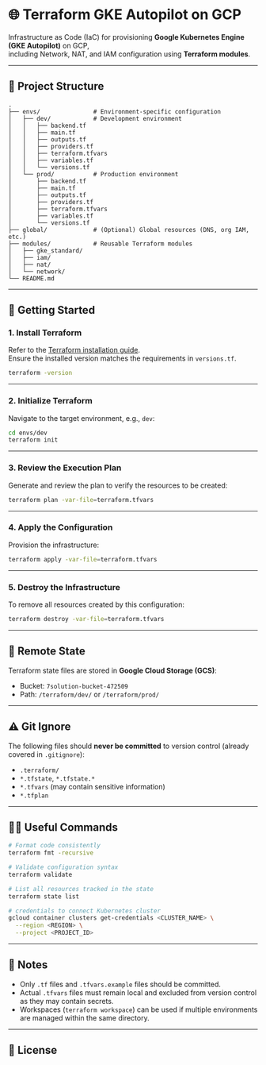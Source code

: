# 🌐 Terraform GKE Autopilot on GCP

Infrastructure as Code (IaC) for provisioning **Google Kubernetes Engine (GKE Autopilot)** on GCP,  
including Network, NAT, and IAM configuration using **Terraform modules**.

---

## 📂 Project Structure

```
.
├── envs/               # Environment-specific configuration
│   ├── dev/            # Development environment
│   │   ├── backend.tf
│   │   ├── main.tf
│   │   ├── outputs.tf
│   │   ├── providers.tf
│   │   ├── terraform.tfvars
│   │   ├── variables.tf
│   │   └── versions.tf
│   └── prod/           # Production environment
│       ├── backend.tf
│       ├── main.tf
│       ├── outputs.tf
│       ├── providers.tf
│       ├── terraform.tfvars
│       ├── variables.tf
│       └── versions.tf
├── global/             # (Optional) Global resources (DNS, org IAM, etc.)
├── modules/            # Reusable Terraform modules
│   ├── gke_standard/
│   ├── iam/
│   ├── nat/
│   └── network/
└── README.md
```

---

## 🚀 Getting Started

### 1. Install Terraform
Refer to the [Terraform installation guide](https://developer.hashicorp.com/terraform/downloads).  
Ensure the installed version matches the requirements in `versions.tf`.

```bash
terraform -version
```

---

### 2. Initialize Terraform
Navigate to the target environment, e.g., `dev`:

```bash
cd envs/dev
terraform init
```

---

### 3. Review the Execution Plan
Generate and review the plan to verify the resources to be created:

```bash
terraform plan -var-file=terraform.tfvars
```

---

### 4. Apply the Configuration
Provision the infrastructure:

```bash
terraform apply -var-file=terraform.tfvars
```

---

### 5. Destroy the Infrastructure
To remove all resources created by this configuration:

```bash
terraform destroy -var-file=terraform.tfvars
```

---

## 🔑 Remote State
Terraform state files are stored in **Google Cloud Storage (GCS)**:

- Bucket: `7solution-bucket-472509`
- Path: `/terraform/dev/` or `/terraform/prod/`

---

## ⚠️ Git Ignore
The following files should **never be committed** to version control (already covered in `.gitignore`):

- `.terraform/`
- `*.tfstate`, `*.tfstate.*`
- `*.tfvars` (may contain sensitive information)
- `*.tfplan`

---

## 👨‍💻 Useful Commands

```bash
# Format code consistently
terraform fmt -recursive

# Validate configuration syntax
terraform validate

# List all resources tracked in the state
terraform state list

# credentials to connect Kubernetes cluster
gcloud container clusters get-credentials <CLUSTER_NAME> \
  --region <REGION> \
  --project <PROJECT_ID>
```

---

## 📌 Notes
- Only `.tf` files and `.tfvars.example` files should be committed.  
- Actual `.tfvars` files must remain local and excluded from version control as they may contain secrets.  
- Workspaces (`terraform workspace`) can be used if multiple environments are managed within the same directory.  

---

## 📜 License

